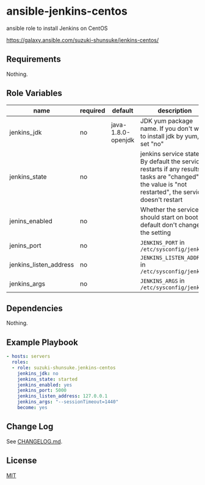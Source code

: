 # ansible-jenkins-centos

ansible role to install Jenkins on CentOS

https://galaxy.ansible.com/suzuki-shunsuke/jenkins-centos/

## Requirements

Nothing.

## Role Variables

name | required | default | description
--- | --- | --- | ---
jenkins_jdk | no | java-1.8.0-openjdk | JDK yum package name. If you don't want to install jdk by yum, set "no"
jenkins_state | no | | jenkins service state. By default the service restarts if any results of tasks are "changed". If the value is "not restarted", the service doesn't restart
jenins_enabled | no | | Whether the service should start on boot. By default don't change the setting
jenins_port | no | | `JENKINS_PORT` in `/etc/sysconfig/jenkins`
jenkins_listen_address | no | | `JENKINS_LISTEN_ADDRESS` in `/etc/sysconfig/jenkins`
jenkins_args | no | | `JENKINS_ARGS` in `/etc/sysconfig/jenkins`

## Dependencies

Nothing.

## Example Playbook

```yaml
- hosts: servers
  roles:
  - role: suzuki-shunsuke.jenkins-centos
    jenkins_jdk: no
    jenkins_state: started
    jenkins_enabled: yes
    jenkins_port: 5000
    jenkins_listen_address: 127.0.0.1
    jenkins_args: "--sessionTimeout=1440"
    become: yes
```

## Change Log

See [CHANGELOG.md](CHANGELOG.md).

## License

[MIT](LICENSE)
